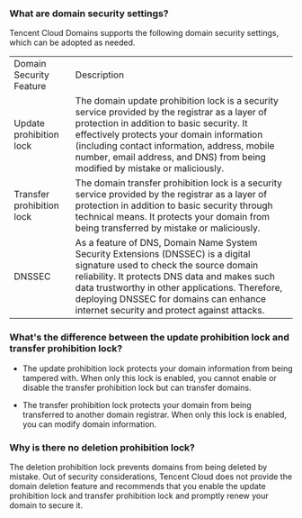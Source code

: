 ### What are domain security settings?

Tencent Cloud Domains supports the following domain security settings, which can be adopted as needed.

<table>
<tr>
<td rowspan="1" colSpan="1" >Domain Security Feature</td>
<td rowspan="1" colSpan="1" >Description</td>
</tr>
<tr>
<td rowspan="1" colSpan="1" >Update prohibition lock</td>
<td rowspan="1" colSpan="1" >The domain update prohibition lock is a security service provided by the registrar as a layer of protection in addition to basic security. It effectively protects your domain information (including contact information, address, mobile number, email address, and DNS) from being modified by mistake or maliciously.</td>
</tr>
<tr>
<td rowspan="1" colSpan="1" >Transfer prohibition lock</td>
<td rowspan="1" colSpan="1" >The domain transfer prohibition lock is a security service provided by the registrar as a layer of protection in addition to basic security through technical means. It protects your domain from being transferred by mistake or maliciously.</td>
</tr>
<tr>
<td rowspan="1" colSpan="1" >DNSSEC</td>
<td rowspan="1" colSpan="1" >As a feature of DNS, Domain Name System Security Extensions (DNSSEC) is a digital signature used to check the source domain reliability. It protects DNS data and makes such data trustworthy in other applications. Therefore, deploying DNSSEC for domains can enhance internet security and protect against attacks.</td>
</tr>
</table>


### What's the difference between the update prohibition lock and transfer prohibition lock?
- The update prohibition lock protects your domain information from being tampered with. When only this lock is enabled, you cannot enable or disable the transfer prohibition lock but can transfer domains.

- The transfer prohibition lock protects your domain from being transferred to another domain registrar. When only this lock is enabled, you can modify domain information.



### Why is there no deletion prohibition lock?

The deletion prohibition lock prevents domains from being deleted by mistake. Out of security considerations, Tencent Cloud does not provide the domain deletion feature and recommends that you enable the update prohibition lock and transfer prohibition lock and promptly renew your domain to secure it.